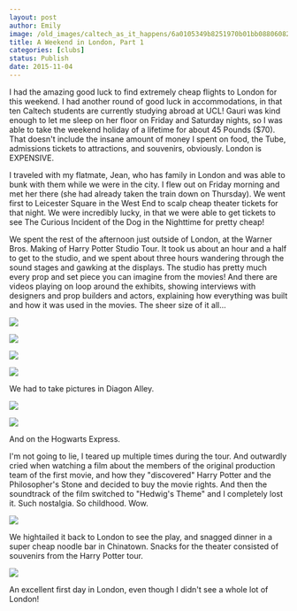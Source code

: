 ```yaml
---
layout: post
author: Emily
image: /old_images/caltech_as_it_happens/6a0105349b8251970b01bb08806082970d.jpg
title: A Weekend in London, Part 1
categories: [clubs]
status: Publish
date: 2015-11-04
---
```


I had the amazing good luck to find extremely cheap flights to London for this weekend. I had another round of good luck in accommodations, in that ten Caltech students are currently studying abroad at UCL! Gauri was kind enough to let me sleep on her floor on Friday and Saturday nights, so I was able to take the weekend holiday of a lifetime for about 45 Pounds ($70). That doesn't include the insane amount of money I spent on food, the Tube, admissions tickets to attractions, and souvenirs, obviously. London is EXPENSIVE.

I traveled with my flatmate, Jean, who has family in London and was able to bunk with them while we were in the city. I flew out on Friday morning and met her there (she had already taken the train down on Thursday). We went first to Leicester Square in the West End to scalp cheap theater tickets for that night. We were incredibly lucky, in that we were able to get tickets to see The Curious Incident of the Dog in the Nighttime for pretty cheap!

We spent the rest of the afternoon just outside of London, at the Warner Bros. Making of Harry Potter Studio Tour. It took us about an hour and a half to get to the studio, and we spent about three hours wandering through the sound stages and gawking at the displays. The studio has pretty much every prop and set piece you can imagine from the movies! And there are videos playing on loop around the exhibits, showing interviews with designers and prop builders and actors, explaining how everything was built and how it was used in the movies. The sheer size of it all...


![](/old_images/caltech_as_it_happens/6a0105349b8251970b01b8d16656a4970c.jpg)


![](/old_images/caltech_as_it_happens/6a0105349b8251970b01b8d1665701970c.jpg)


![](/old_images/caltech_as_it_happens/6a0105349b8251970b01b8d166572a970c.jpg)


![](/old_images/caltech_as_it_happens/6a0105349b8251970b01b8d166574e970c.jpg)

We had to take pictures in Diagon Alley.


![](/old_images/caltech_as_it_happens/6a0105349b8251970b01b7c7dc62b9970b.jpg)


![](/old_images/caltech_as_it_happens/6a0105349b8251970b01bb08806129970d.jpg)

And on the Hogwarts Express.

I'm not going to lie, I teared up multiple times during the tour. And outwardly cried when watching a film about the members of the original production team of the first movie, and how they "discovered" Harry Potter and the Philosopher's Stone and decided to buy the movie rights. And then the soundtrack of the film switched to "Hedwig's Theme" and I completely lost it. Such nostalgia. So childhood. Wow.


![](/old_images/caltech_as_it_happens/6a0105349b8251970b01bb08806132970d.jpg)

We hightailed it back to London to see the play, and snagged dinner in a super cheap noodle bar in Chinatown. Snacks for the theater consisted of souvenirs from the Harry Potter tour.


![](/old_images/caltech_as_it_happens/6a0105349b8251970b01bb0880613e970d.jpg)

An excellent first day in London, even though I didn't see a whole lot of London!
